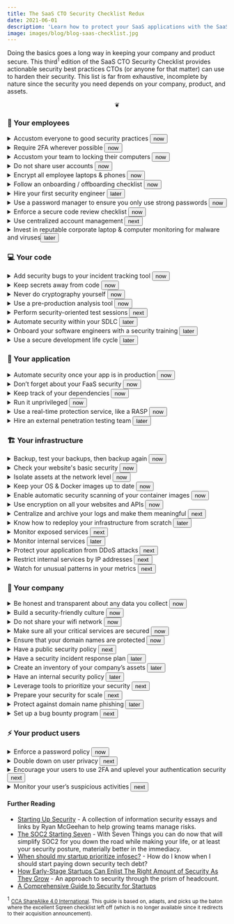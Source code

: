 ```yaml
---
title: The SaaS CTO Security Checklist Redux
date: 2021-06-01
description: 'Learn how to protect your SaaS applications with the SaaS CTO security checklist. Doing the basics goes a long way in keeping your company and product secure.'
image: images/blog/blog-saas-checklist.jpg
---
```


Doing the basics goes a long way in keeping your company and product secure. This third<sup>1</sup> edition of the SaaS CTO Security Checklist provides actionable security best practices CTOs (or anyone for that matter) can use to harden their security. This list is far from exhaustive, incomplete by nature since the security you need depends on your company, product, and assets.

<div onclick="document.body.querySelectorAll('details').forEach((e) => (e.hasAttribute('open')) ? e.removeAttribute('open') : e.setAttribute('open',true))"><center>&#x2766;</center></div>

### 🚀 Your employees
<details><summary>Accustom everyone to good security practices <button class=stage>now</button> </summary>

People are often the weakest links in any company’s security. By holding trainings to explain how an attacker could infiltrate your company, you will increase their awareness and thus minimize the chance of them falling for common traps. Some things to cover include phishing emails, and the dangers of USB drives and email attachments.

##### Read more:
https://sudo.pagerduty.com/

https://www.secureworks.com/blog/cybersecurity-awareness-training-best-practices

</details>

<details><summary>Require 2FA wherever possible <button class=stage>now</button></summary>

Your employees should all use 2-factor authentication. By adding 2FA, you add an extra layer of security. Should your employee’s password get stolen, the attacker would still be locked out unless they have access to the second factor (e.g. phone app or text) as well. As a CTO, your role is to make sure everyone complies with this rule. Phones are the most commonly used device for second factors, and thus have to be secured accordingly (e.g. with codes or biometry). Another option is to use purpose-built hardware-based 2FA, like Yubikeys.

##### Read more:

https://en.wikipedia.org/wiki/Multi-factor_authentication

https://support.google.com/a/answer/184711

https://get.slack.help/hc/en-us/articles/212221668-Require-two-factor-authentication-for-your-team

https://www.yubico.com/why-yubico/how-yubikey-works/

</details>

<details><summary>Accustom your team to locking their computers <button class=stage>now</button></summary>

Your office may be secured, but you will eventually have to receive external people for a party or a meeting. Someone with physical access to an employee computer can do a lot of harm in a very short amount of time, so locking all computers is a great habit. If you get in the habit of locking your machine at the office, you’ll be unlikely to forget to also do it in a Starbucks or at a meetup.

##### Read more:

https://www.cnet.com/how-to/7-ways-to-lock-your-macbook
</details>

<details><summary>Do not share user accounts <button class=stage>now</button></summary>

Sharing a user account makes it hard to understand who is using the service or to identify who has performed a given action. This makes it much harder to recognize when an account has been taken over by an outside party. It also makes it harder to remove access to an account when employees leave the company, opening that account up to potential abuse.
</details>

<details><summary>Encrypt all employee laptops & phones <button class=stage>now</button></summary>

By encrypting all laptops, you protect both your company’s assets, and your employee’s private files. Encrypting your employee’s phones is the same, and will protect their security in the case of either theft or accidents.

Tools to remotely track and wipe:

https://preyproject.com/

https://landscape.canonical.com/

https://www.jamf.com/products/jamf-pro/

##### Read more:

https://support.apple.com/en-us/HT204837

https://wiki.archlinux.org/index.php/Dm-crypt

https://support.microsoft.com/en-us/instantanswers/e7d75dd2-29c2-16ac-f03d-20cfdf54202f/turn-on-device-encryption
</details>

<details><summary>Follow an onboarding / offboarding checklist <button class=stage>now</button></summary>

Onboarding and offboarding are important security moments for your employees. You’ll want to ensure that new employees enact the security measures needed and that your company follows the appropriate steps for employees who are leaving.

Your onboarding checklist should contain a list of all the steps you need to follow when an employee, contractor, or intern joins your company. A similar list can also be used when someone is leaving your team. Ensure that you deprovision all accounts they had access to.

##### Read more:

https://about.gitlab.com/handbook/people-group/general-onboarding/

https://about.gitlab.com/handbook/people-group/offboarding/

https://github.com/92bondstreet/awesome-onboarding

https://www.rippling.com/
</details>

<details><summary>Hire your first security engineer <button class=stage>later</button></summary>

As your company grows, you’ll want to bring in a security expert and centralize your application security responsibilities on them. To determine if it’s the right time to do so, ask yourself the following questions:
do we have a security roadmap?
do we manage to deliver on it?

If you don’t, then it’s the time to strategically consider what your security roadmap should look like, and to find out what kind of security engineer you need.

It’s important to note that you shouldn’t hire a specialized security person too early. Early on, security is something that needs to be baked into your engineering organization rather than immediately offloaded to someone else. Only when your engineering team is fully bought into security but is simply getting overwhelmed should you bring in a specialized security engineer.

##### Read more:

https://medium.com/starting-up-security/hiring-the-cso-b737c30e098f

https://www.darkreading.com/threat-intelligence/the–typical–security-engineer-hiring-myths-and-stereotypes/a/d-id/133334
</details>

<details><summary>Use a password manager to ensure you only use strong passwords <button class=stage>now</button></summary>
Using a complex and unique password for every website is great advice, but it can be very difficult to remember all of them. Rather than reusing passwords or storing your passwords somewhere others could access, use a password manager. Password managers are a great way to manage multiple passwords across sites, since they will remember everything for you with a single master password, and can often generate unique strong passwords for you. Encourage your employees to do likewise, and purchase a business plan to a password manager if necessary.

Some great password managers are:

https://www.dashlane.com

https://lastpass.com

https://onelogin.com

https://support.apple.com/en-us/HT204085

https://passwords.google.com/

</details>

<details><summary>Enforce a secure code review checklist <button class=stage>now</button></summary>

Security should always be kept in mind while coding. Pull request reviews should be performed with security in mind as well. Depending on where the code is, the checks should be different. Dealing with user entry is one thing, dealing with business structures is another – the concerns are related to the context.

In addition to common sense, keep in mind typical security flaws. For example, many code snippets from places like StackOverflow have not been written with security in mind. If your team pulls code snippets from the Internet, make sure they double check them for security before deploying them.

Security competency is also a good topic to ask about when interviewing a candidate.

##### Read more:

https://www.owasp.org/index.php/Top_10-2017_Top_10

</details>


<details><summary>Use centralized account management <button class=stage>next</button></summary>

Having a centralized place with all user authorizations is the best way not to forget anything once you need to update a user profile (e.g. if an internship came to its end). It is also a great place to define the standard account creation process you need for a given user. If you can, implement SSO to simplify and automate this process.

Configuring with Google Apps: https://support.google.com/a/answer/6087519
</details>

<details><summary>Invest in reputable corporate laptop & computer monitoring for malware and viruses<button class=stage>later</button></summary>
The more employees you have, the bigger the risk of them getting infected by malicious software, such as botnets. Using a HIPS system on employee hardware could help you get ahead of any problems via alerts and notifications.

##### Read more:

https://www.stormshield.com/

https://www.microsoft.com/en-us/windows/windows-defender/

</details>

### 💻 Your code
<details><summary>Add security bugs to your incident tracking tool <button class=stage>now</button></summary>

Every developer should contribute to maintaining a list of security issues that need to be fixed in the future. Making them available to the rest of the team will increase security awareness in your company.

Treat security bugs like any other type of bug – determine their priority based on whether or not they are exploitable and the damage that could be done. Additionally, hold post-mortems for serious security bugs with the team to ensure that everyone gets visibility and learns from them.

</details>

<details><summary>Keep secrets away from code <button class=stage>now</button></summary>

Never commit secrets in your code. They should be handled and stored separately in order to prevent them from accidentally being shared or exposed. This keeps a clear layer of separation between your environments (typically development, staging, and production).

##### Read more:

https://www.envkey.com/

https://www.vaultproject.io/

https://github.com/99designs/aws-vault

https://cloud.google.com/secret-manager

https://aws.amazon.com/secrets-manager/

https://aws.amazon.com/blogs/mt/the-right-way-to-store-secrets-using-parameter-store/

https://www.digitalocean.com/community/tutorials/an-introduction-to-managing-secrets-safely-with-version-control-systems


</details>

<details><summary>Never do cryptography yourself <button class=stage>now</button></summary>

Always rely on existing mechanisms, libraries, and tools. Cryptography is an expertise. Building your own implementations, or using flags and options you don’t fully understand, will expose you to major risks. Libraries such as na.cl (https://nacl.cr.yp.to/) expose only a few options and restrict you to the good choices.

</details>

<details><summary>Use a pre-production analysis tool <button class=stage>now</button></summary>

Pre-production analysis tools like static code analysis (SAST) can help identify some of your low-hanging security fruits. They also improve the overall security awareness of your team when the checks are automatically integrated into the code review process. But keep in mind that these tools generate a lot of false positives that can quickly overwhelm you with meaningless alerts. The best practice is to make them part of your process, but not too rely too heavily on them.

Tools:

https://www.owasp.org/index.php/Source_Code_Analysis_Tools

Findbugs (Java)

Brakeman (Ruby)

</details>

<details><summary>Perform security-oriented test sessions <button class=stage>next</button></summary>

Once in a while, the entire technical team should sit together and spend time targeting all parts of the application, looking for vulnerabilities. This is a great time to test for account isolation, token unicity, unauthenticated paths, etc… You will heavily rely on your browser’s web console, curl, and 3rd party tools such as Zap (https://www.owasp.org/index.php/OWASP_Zed_Attack_Proxy_Project).

The benefit of doing these test sessions yourselves is that your team has the best understanding of your application, and likely where the weak points are. Showing that they can be exploited (or not) is valuable feedback for the team. These sessions complement external pentests quite well.

##### Read more:

https://www.owasp.org/index.php/OWASP_Testing_Guide_v4_Table_of_Contents

</details>


<details><summary>Automate security within your SDLC <button class=stage>later</button></summary>

If your security practices impact your development velocity, they will be looked at as more of a burden than a valuable step. The best practices today are to take lessons from DevOps and find ways to bring security closer to developers. Leverage tools that can automate security checks and monitoring. Implementing automated SAST/DAST tools, vulnerability dependency scanning, and others will help you catch the obvious flaws before they get into production. Just beware that you’ll have to sift through false positives and that these tools have limited scope.

##### Read more:

https://en.wikipedia.org/wiki/Systems_development_life_cycle

https://github.com/devsecops/awesome-devsecops

</details>

<details><summary>Onboard your software engineers with a security training <button class=stage>later</button></summary>

Secure applications start with secure developers. Your software engineers need to be aware of security best practices in order to write secure code and to perform security-minded code reviews. Since security is usually not something hiring managers consider during recruitment, an initial training at onboarding will help your devs reach a minimum level of security.

Also, consider checking for security competency during the hiring process. This will help you better shape your training.

Some good security training options:

https://safecode.org

https://sudo.pagerduty.com/

</details>

<details><summary>Use a secure development life cycle <button class=stage>later</button></summary>

The secure development lifecycle is a process that helps tackle security issues at the beginning of a project. While rarely used as is, it provides good insights at all stages of the project, from the specification to the release. It will allow you to enforce good practices at every stage of the project life.

##### Read more:

https://en.wikipedia.org/wiki/Systems_development_life_cycle

https://www.owasp.org/images/7/76/Jim_Manico_(Hamburg)_-_Securiing_the_SDLC.pdf
</details>

### 📲 Your application
<details><summary>Automate security once your app is in production <button class=stage>now</button></summary>

Several tools offer ways to automate custom security protection in production. Wherever possible, leverage your business information and logic to automate monitoring and protection of security situations systemic to your particular business. The more you can automate, the easier you’ll be able to scale your security.

##### Read more:

https://snyk.io/

https://github.com/bridgecrewio/checkov

</details>

<details><summary>Don’t forget about your FaaS security <button class=stage>now</button></summary>

If you’re using FaaS in your company, you should ensure that it’s not a weak point for security.

Make sure:

Your code is centralized - either in a FaaS-specific repository or within the applications that the function depends upon

Deployment is centralized in the CI. With FaaS abstracting things for you, it can be easy to forget about the different functions!

Privileges used by the function are minimalist (and distinct from the privileges used to deploy it)

On top of that, FaaS should follow all the security criteria that you apply to your applications - from specifications, to development, to operating in production.

##### Read more:

https://techbeacon.com/enterprise-it/how-lock-down-your-serverless-apps-five-steps

</details>


<details><summary>Keep track of your dependencies <button class=stage>now</button></summary>

Applications are built using dozens of third party libraries. A single flaw in any of these libraries may put your entire application at risk. According to OWASP, one of the most common application security risks is using dependencies with known vulnerabilities. Some tools allow you to check your dependencies for vulnerabilities and ensure that they are up-to-date:

##### Read more:

https://dependabot.com/ 

https://snyk.io/

</details>

<details><summary>Run it unprivileged <button class=stage>now</button></summary>

In the case that an attacker does successfully attack your application, having it running as a user with restricted privileges will make it harder for the attacker to take over the host and/or to bounce to other services. Privileged users are root on Unix systems, and Administrator or System on Windows systems.

</details>

<details><summary>Use a real-time protection service, like a RASP <button class=stage>now</button></summary>

These days, WAFs are pretty outdated. It’s better to use services that sit closer to your application. These tools protect web applications from attacks at run-time. An Application Security Management (ASM) tool can do for security in your application what APM tools do for performance. They can monitor and protect against all major vulnerabilities (SQL injections, XSS attacks, account takeovers, code injections, etc…) without false positives.

##### Read more:

https://www.rapid7.com/blog/post/2019/09/04/rasp-101-what-is-runtime-application-self-protection/

https://www.contrastsecurity.com/runtime-application-self-protection-rasp

http://www8.hp.com/us/en/software-solutions/appdefender-application-self-protection/
</details>

<details><summary>Hire an external penetration testing team <button class=stage>later</button></summary>

Pentesters take an external and naive point of view of your infrastructure and products. They will take nothing for granted and will check even the most basic assumptions, as well as all of your infrastructure. The experience can help focus your security efforts and mindset.

##### Read more:

https://www.softwaretestinghelp.com/penetration-testing-guide/

https://blog.sqreen.com/leverage-pentest/

</details>


### 🏗 Your infrastructure
<details><summary>Backup, test your backups, then backup again <button class=stage>now</button></summary>

Backup all your critical assets. Ensure that you attempt to restore your backups frequently so you can guarantee that they’re working as intended. S3 is a very cheap and effective way to backup your assets. Instrument monitoring to ensure backups and restoration verification are working as intended. Research whether offsite and encrypted backups make sense for your product, infrastructure, and regulatory concerns (PII and user data retention).

##### Read more:

https://docs.aws.amazon.com/AmazonRDS/latest/UserGuide/USER_WorkingWithAutomatedBackups.html

https://aws.amazon.com/getting-started/backup-files-to-amazon-s3/

https://www.tarsnap.com/

https://quay.io/


</details>


<details><summary>Check your website's basic security <button class=stage>now</button></summary>

Websites are exposed to many different classes of vulnerabilities, and some may be prevented by appropriately configuring the server. Best practices include adding headers such as HSTS, X-Frame-Options, X-Content-Type-Options, etc. Add in a Content Security Policy if possible.

##### Read more:

https://securityheaders.com

https://www.ssllabs.com/

</details>

<details><summary>Isolate assets at the network level <button class=stage>now</button></summary>

Only your public APIs should be exposed to the Internet. You should isolate your networks to prevent any unauthorized access to your database. This will prevent attackers from connecting to it and attempting to crack the password - or exploit vulnerabilities.

##### Read more:

https://docs.aws.amazon.com/AmazonVPC/latest/UserGuide/VPC_Subnets.html

</details>

<details><summary>Keep your OS & Docker images up to date <button class=stage>now</button></summary>

You should download all of your OS’s and Docker security updates and regularly update your machines and images. If you use a PAAS provider (Heroku, AWS Beanstalk, etc…), they will take care of this for you. If not, you will need to do it yourself. Ideally, automate this process if possible.

##### Read more:

https://github.com/containrrr/watchtower

https://spacewalkproject.github.io/

</details>

<details><summary>Enable automatic security scanning of your container images <button class=stage>now</button></summary>

You should turn on automatic security scanning of your container images. Be sure to also instrument the alerts these tools generate to your standard dashboard and monitoring flows so they get the attention they require.

##### Read more:

https://cloud.google.com/container-analysis/docs/vulnerability-scanning

https://docs.aws.amazon.com/AmazonECR/latest/userguide/image-scanning.html

https://quay.io/
</details>

<details><summary>Use encryption on all your websites and APIs <button class=stage>now</button></summary>

Encrypting communications is not only about privacy, but also about your users’ safety, since it will prevent most attempts at tampering with what they receive.

A free popular solution is: https://letsencrypt.org/

##### Read more:

https://support.google.com/webmasters/answer/6073543?hl=en

</details>

<details><summary>Centralize and archive your logs and make them meaningful <button class=stage>next</button></summary>

Logs are very useful for understanding what happened after an incident occurs, finding where an attacker came from, and possibly even who they are. Many solutions exist to gather and organize logs.

Don’t forget, you need to take care that the system time configured on each of your machines is in sync so that you can easily cross-correlate logs. You’ll have a much harder time if they’re not (no pun intended).

##### Read more:

https://en.wikipedia.org/wiki/Network_Time_Protocol

https://www.loggly.com/

https://www.elastic.co/products/kibana

</details>

<details><summary>Know how to redeploy your infrastructure from scratch <button class=stage>later</button></summary>

Hopefully you never need to, but in the case of a disaster, this allows you to quickly spawn new infrastructure and populate it with data from your backups. This is the perfect use case for disaster recovery.

##### Read more:

https://aws.amazon.com/cloudformation/

https://cloud.google.com/deployment-manager/

https://www.terraform.io/

https://www.pulumi.com/

</details>

<details><summary>Monitor exposed services <button class=stage>next</button></summary>

Your developers constantly deploy new services. Step one is to ensure that you keep track of them, but you also want to ensure that they don’t expose sensitive services to the outside world, (for instance, a database accessible from the Internet without network filtering). Using a network scanner will help you ensure that no unexpected services are exposed, and will tell you when new services are vulnerable and should be updated.

Check this cloud friendly tool:

https://www.goldfiglabs.com/products/checkup/

https://github.com/toniblyx/my-arsenal-of-aws-security-tools

</details>

<details><summary>Monitor internal services <button class=stage>later</button></summary>

It’s a fairly common attitude to not focus on the security of your internal services as much as your external services. However, as you get bigger, you will lose visibility on the services used internally. When you start to lose track of internal services, they become a vector through which viruses or worms could spread. Additionally, more people (like contractors) will have access to your internal network. If it’s not secured, this puts it at risk.

##### Read more:

https://www.tenable.com/downloads/nessus

</details>

<details><summary>Protect your application from DDoS attacks <button class=stage>next</button></summary>

A Distributed Denial-of-Service Attack (DDoS) can have a real impact on your bottom line and customer experience. Basic DDoS protections can easily be integrated with a CDN, but there are purpose-built DDoS protection tools available as well.

##### Read more:

https://www.fastly.com/

https://www.cloudflare.com/

https://cloud.google.com/cdn

https://aws.amazon.com/cloudfront/

</details>

<details><summary>Restrict internal services by IP addresses <button class=stage>next</button></summary>

Connections to your infrastructure and non-public properties (hosted CIs, admin interfaces, databases etc.) should only be accessible through a bounce host (in a VPC, behind a bastion host or VPN, etc.).


##### Read more:

https://aws.amazon.com/fr/blogs/security/securely-connect-to-linux-instances-running-in-a-private-amazon-vpc/

</details>


<details><summary>Watch for unusual patterns in your metrics <button class=stage>next</button></summary>

Takeovers will often be used to steal your data or setup your servers to be used as bouncers. These can be detected by watching for unusual patterns in key metrics, such as network bandwidth, CPU and memory consumption, and disk usage.

##### Read more:

https://newrelic.com/server-monitoring

https://www.sysdig.com/

</details>

### 🏢 Your company
<details><summary>Be honest and transparent about any data you collect <button class=stage>now</button></summary>

Should you be breached, attackers may publicize the data that they gather. Your customers need to be aware of what data you’re storing so they’re not caught by surprise.

Additionally, with GDPR now in place, you could face legal and financial repercussions if you collect data about your (European) customers and users that they haven’t consented to give you. Ensure that you are clear about the data that you will collect from users that interact with you.

##### Read more:

https://hbr.org/2015/05/customer-data-designing-for-transparency-and-trust

https://www.enterpriseready.io/gdpr/preparing-for-gdpr/#

https://github.com/privacyradius/gdpr-checklist

</details>

<details><summary>Build a security-friendly culture <button class=stage>now</button></summary>

Mistakes happen. People click on phishing emails, reuse passwords, or overlook vulnerabilities in their code. While you should focus on trying to prevent security breaches in the first place, it’s also important to think about what needs to happen after a breach.

From the culture side, the best thing you can do is try and minimize the time between a breach and you finding out about it. This means that your employees have to be trained to recognize potential security breaches, and that you have to build a culture that encourages them to report them. Everyone needs to understand that mistakes are possible and that if they fear that one has happened, they should report their doubt right away, rather than trying to hide it. This can only be achieved with a blameless attitude in the culture and a feeling of psychological safety. Work to instill those feelings.

##### Read more:

https://securitycultureframework.net/

https://i.blackhat.com/eu-18/Wed-Dec-5/eu-18-OBoyle-SDL-at-Scale-Growing-Security-Champions.pdf

</details>


<details><summary>Do not share your wifi network <button class=stage>now</button></summary>

Sharing your company wifi network with guests or neighbors may give them the opportunity to gather information on your network, and allow them to access resources protected by source IP. Use an isolated and dedicated guest wifi network instead. Set up a calendar reminder to change the password every two months, since this password is shared among a potentially large number of people outside your organization.

</details>

<details><summary>Make sure all your critical services are secured <button class=stage>now</button></summary>

Many companies rely on 3rd-party services and platforms like Google Apps, Slack, and Wordpress. These services all have default settings that should be improved to increase their security level. All these services should be updated and checked on a regular basis, particularly when new versions come out.

##### Read more:

https://landing.google.com/advancedprotection/

https://blog.trailofbits.com/2015/07/07/how-to-harden-your-google-apps/

https://support.google.com/a/answer/7587183?hl=en

https://docs.github.com/en/organizations/keeping-your-organization-secure/requiring-two-factor-authentication-in-your-organization

https://medium.com/@longtermsec/more-tips-for-securing-your-g-suite-4d617bd04bc8

https://get.slack.help/hc/en-us/articles/115004155306-Security-tips-to-protect-your-workspace

</details>

<details><summary>Ensure that your domain names are protected <button class=stage>now</button></summary>

Ensure that your domain names are protected Domain names should be renewed regularly. If you bought one from a third party, you should also make sure that the authoritative configured name server is your own. Take a few precautions when registering your domain to make it more difficult to hijack, including transfer locks and using an account owner email on a different domain. Enable monitoring to ensure someone is alerted if a domain is about to expire.  Prefer to use a security oriented registrar.

Security oriented registrars:

* https://www.cloudflare.com/products/registrar/

* https://domains.google/

* https://www.cscdbs.com/en/domain-management/

* https://markmonitor.com/


##### Read more:

https://github.com/glensc/monitoring-plugin-check_domain - Monitor for expiration.

https://www.icann.org/news/blog/do-you-have-a-domain-name-here-s-what-you-need-to-know-part-4

https://www.eurodns.com/blog/domain-name-security-best-practices

https://blogs.akamai.com/2019/02/protecting-your-domain-names-taking-the-first-steps.html

https://www.esecurityplanet.com/trends/tips-for-protecting-your-domain-names/

</details>

<details><summary>Have a public security policy <button class=stage>next</button></summary>

This is a page on your corporate website describing how you secure your users and their data, and how you plan to respond to external bug reports. You should advise that you support responsible disclosure. Keep in mind that you will likely receive reports of varying impact, so having a process for prioritizing them is important.

##### Read more:

https://www.airbnb.com/security

https://www.apple.com/support/security/

</details>

<details><summary>Have a security incident response plan <button class=stage>later</button></summary>

This will allow whoever is in charge at the time of a breach to communicate accordingly about an incident and will allow for the fastest response. Trying to make your plan up in the heat of the moment can make the impact of breaches much worse.

##### Read more:

https://zeltser.com/security-incident-response-program-tips/

https://github.com/meirwah/awesome-incident-response

https://security.openstack.org/vmt-process.html

https://medium.com/@magoo/incident-response-writing-a-playbook-773e7920f171

https://www.amazon.com/How-Measure-Anything-Cybersecurity-Risk/dp/1536669741

</details>

<details><summary>Create an inventory of your company’s assets <button class=stage>later</button></summary>

A mapping of your company’s assets enables you to monitor the points that need the most attention and vulnerabilities that need to be hardened. You can’t understand your security if you don’t know all the assets that should be secure.

For your servers, this is built-in if you are using a cloud service or a PaaS and all your machines are registered / spawned through it. Otherwise, you will need to review all your assets regularly to determine if you still need them, to keep them up to date, and to ensure that they benefit from your latest deployments.

##### Read more:

https://github.com/goldfiglabs/introspector

https://github.com/lyft/cartography

https://resources.infosecinstitute.com/asset-management-guide-information-security-professionals/

https://magoo.github.io/simple-risk/

</details>

<details><summary>Have an internal security policy <button class=stage>later</button></summary>

This is a short document outlining the security requirements in your company for your employees and defining who is responsible and who they can turn to for all things security. Make this part of onboarding and ensure that it’s easy to find.

##### Read more:

https://hbr.org/2017/11/the-key-to-better-cybersecurity-keep-employee-rules-simple

https://medium.com/starting-up-security/starting-up-security-policy-104261d5438a

</details>

<details><summary>Leverage tools to prioritize your security <button class=stage>next</button></summary>
Early on, you’ll want to focus on enhancing your security with smart internal practices. However, as you grow, it becomes more and more worth it to bring in some useful security tools. For instance, AWS offers AWS Trusted Advisor which, for a fraction of your billing, will provide you with actionable insights about your infrastructure security. Others can help you with different parts of your total security needs, from your application to your infrastructure.

##### Read more:

https://www.goldfiglabs.com/

https://forsetisecurity.org/

https://github.com/toniblyx/my-arsenal-of-aws-security-tools

https://runpanther.io/

https://aws.amazon.com/premiumsupport/technology/trusted-advisor/

https://cloud.google.com/security-command-center

</details>


<details><summary>Prepare your security for scale <button class=stage>next</button></summary>

Scale comes to each company differently. In many startups, scale occurs on various levels, whether it is in the size of the sales team, a big growth in the engineering team, opening new offices, etc. Each of these scaling events brings specific challenges. For example, how are you gonna run your security onboarding in a new office abroad if the employees there don’t speak the same language? It’s important to evaluate your security policies and practices with each scaling event you have.


##### Read more:

https://ayeks.de/post/2018-06-11-automating_and_scaling_security/

</details>

<details><summary>Protect against domain name phishing <button class=stage>later</button></summary>

Some attackers buy domain names that are similar to yours, by dropping letters or using homoglyphs. For instance phishng.com instead of phishing.com. Registering lookalike domain names will help you prevent against this. Also, monitoring Certificate Transparency can help in proactively detecting attacks.

</details>

<details><summary>Set up a bug bounty program <button class=stage>next</button></summary>

A bug bounty program will allow external hackers to report vulnerabilities. Most of the bug bounty programs set rewards in place. You need security-aware people inside your development teams to evaluate any reports you receive, so make sure that you have the right internal resources before you set up such a program.

##### Read more:

https://www.yeswehack.com/en/index.html

https://hackerone.com/

https://cobalt.io
</details>

### ⚡️ Your product users
<details><summary>Enforce a password policy <button class=stage>now</button></summary>

Your users’ accounts will be much harder to steal if you require them to use strong passwords. Ideally, stick with common strong password policy requirements, to prevent your users from getting frustrated at not remembering some arcane rule.

Remember that NIST has updated its guidelines length &gt; complexity.

##### Read more:

https://auth0.com/blog/dont-pass-on-the-new-nist-password-guidelines/

https://www.digicert.com/blog/creating-password-policy-best-practices/

</details>

<details><summary>Double down on user privacy <button class=stage>next</button></summary>

Many successful attacks happen through social engineering. This means that access to your users’ data has to be a big deal to you. Require a user’s explicit consent before allowing support / sales to access their data. This access should also be audited. Good security hygiene here can make social engineering attempts to get into your users’ data harder.

##### Read more:

https://resources.infosecinstitute.com/5-best-practices-for-ensuring-data-privacy/

</details>

<details><summary>Encourage your users to use 2FA and uplevel your authentication security <button class=stage>next</button></summary>

As you get higher profile customers, you will be required to implement stronger security practices. This includes offering them 2FA, role-based account management, SSO, etc. Oftentimes, these features are entry level requirements for more enterprise deals.

##### Read more:

https://auth0.com/

https://www.okta.com/

https://webauthn.io/
</details>


<details><summary>Monitor your user’s suspicious activities <button class=stage>next</button></summary>

Some users may behave suspiciously within your application, potentially trying to hack into your application, subvert your services, or bother your other customers. By monitoring suspicious users, you will be able to block or flag the illegitimate ones.

##### Read more:

https://castle.io
</details>

#### Further Reading

* [Starting Up Security](https://scrty.io/) - A collection of information security essays and links by Ryan McGeehan to help growing teams manage risks.
* [The SOC2 Starting Seven](https://latacora.micro.blog/2020/03/12/the-soc-starting.html) - With Seven Things you can do now that will simplify SOC2 for you down the road while making your life, or at least your security posture, materially better in the immediacy.
* [When should my startup prioritize infosec?](https://www.goldfiglabs.com/blog/when-should-my-startup-prioritize-infosec/) - How do I know when I should start paying down security tech debt?
* [How Early-Stage Startups Can Enlist The Right Amount of Security As They Grow](https://review.firstround.com/how-early-stage-startups-can-enlist-the-right-amount-of-security-as-they-grow) - An approach to security through the prism of headcount.
* [A Comprehensive Guide to Security for Startups](https://www.bvp.com/atlas/security-for-startups)


<sup>1</sup> <small>[CCA ShareAlike 4.0 International](https://github.com/vikrum/CTOSecurityChecklist/blob/master/LICENSE.md). This guide is based on, adapts, and picks up the baton where the excellent Sqreen checklist left off (which is no longer available since it redirects to their acquisition announcement).</small>
